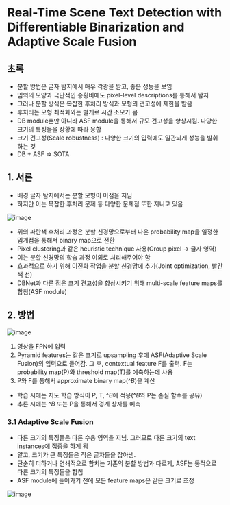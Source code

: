 # Real-Time Scene Text Detection with Differentiable Binarization and Adaptive Scale Fusion

## 초록
- 분할 방법은 글자 탐지에서 매우 각광을 받고, 좋은 성능을 보임
- 임의의 모양과 극단적인 종횡비에도 pixel-level descriptions를 통해서 탐지
- 그러나 분할 방식은 복잡한 후처리 방식과 모형의 견고성에 제한을 받음
- 후처리는 모형 최적화와는 별개로 시간 소모가 큼
- DB module뿐만 아니라 ASF module을 통해서 규모 견고성을 향상시킴. 다양한 크기의 특징들을 상황에 따라 융합
- 크기 견고성(Scale robustness) : 다양한 크기의 입력에도 일관되게 성능을 발휘하는 것
- DB + ASF => SOTA

## 1. 서론
- 배경 글자 탐지에서는 분할 모형이 이점을 지님
- 하지만 이는 복잡한 후처리 문제 등 다양한 문제점 또한 지니고 있음

![image](https://github.com/user-attachments/assets/1bf2759b-0276-48f7-872c-b24744d1cc29)

- 위의 파란색 후처리 과정은 분할 신경망으로부터 나온 probability map을 일정한 임계점을 통해서 binary map으로 전환
- Pixel clustering과 같은 heuristic technique 사용(Group pixel -> 글자 영역)
- 이는 분할 신경망의 학습 과정 이외로 처리해주어야 함
- 효과적으로 하기 위해 이진화 작업을 분할 신경망에 추가(Joint optimization, 빨간색 선)
- DBNet과 다른 점은 크기 견고성을 향상시키기 위해 multi-scale feature maps를 합침(ASF module)

## 2. 방법

![image](https://github.com/user-attachments/assets/cd5994f1-b011-4339-acec-bb42efa7ce02)

1. 영상을 FPN에 입력
2. Pyramid features는 같은 크기로 upsampling 후에 ASF(Adaptive Scale Fusion)의 입력으로 들어감. 그 후, contextual feature F를 출력. F는 probability map(P)와 threshold map(T)를 예측하는데 사용
3. P와 F를 통해서 approximate binary map($\^{B}$)을 계산
- 학습 시에는 지도 학습 방식이 P, T, $\^{B}$에 적용($\^{B}$와 P는 손실 함수를 공유)
- 추론 시에는 $\^{B}$ 또는 P을 통해서 경계 상자를 예측

### 3.1 Adaptive Scale Fusion

- 다른 크기의 특징들은 다른 수용 영역을 지님. 그러므로 다른 크기의 text instances에 집중을 하게 됨
- 얕고, 크기가 큰 특징들은 작은 글자들을 잡아냄.
- 단순히 더하거나 연쇄적으로 합치는 기존의 분할 방법과 다르게, ASF는 동적으로 다른 크기의 특징들을 합침
- ASF module에 들어가기 전에 모든 feature maps은 같은 크기로 조정

![image](https://github.com/user-attachments/assets/ee5273d3-edfa-42aa-b698-2444139b4404)




